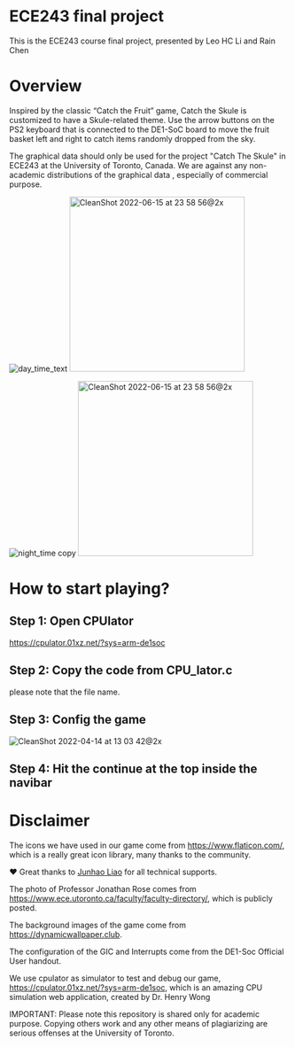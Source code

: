 # ECE243 final project
This is the ECE243 course final project, presented by Leo HC Li and Rain Chen


# Overview
Inspired by the classic “Catch the Fruit” game, Catch the Skule is customized to have a Skule-related theme. Use the arrow buttons on the PS2 keyboard that is connected to the DE1-SoC board to move the fruit basket left and right to catch items randomly dropped from the sky.

The graphical data should only be used for the project "Catch The Skule" in ECE243 at the University of Toronto, Canada. We are against any non-academic distributions of the graphical data , especially of commercial purpose.

![day_time_text](https://user-images.githubusercontent.com/36619969/163439373-dc4adc9f-0823-429c-84a7-0c50c00854da.png)
<img width="316" alt="CleanShot 2022-06-15 at 23 58 56@2x" src="https://user-images.githubusercontent.com/36619969/163439403-80126b9b-61f3-4b52-951d-8d0644d45044.png">



![night_time copy](https://user-images.githubusercontent.com/36619969/163439435-e01dbbd3-3b39-4349-bba3-1d8b7be2fd62.png)
<img width="316" alt="CleanShot 2022-06-15 at 23 58 56@2x" src="https://user-images.githubusercontent.com/36619969/173988382-113e6ebc-4ef2-4e77-a480-116fd4b8ef8d.png">

# How to start playing?
## Step 1: Open CPUlator
https://cpulator.01xz.net/?sys=arm-de1soc

## Step 2: Copy the code from CPU_lator.c
please note that the file name.
## Step 3: Config the game
![CleanShot 2022-04-14 at 13 03 42@2x](https://user-images.githubusercontent.com/36619969/163439539-73eeb69d-2507-47d4-9803-fa8ad0401b62.png)

## Step 4: Hit the continue at the top inside the navibar

# Disclaimer
The icons we have used in our game come from https://www.flaticon.com/, which is a really great icon library, many thanks to the community.

❤️ Great thanks to [Junhao Liao](https://github.com/junhaoliao) for all technical supports.

The photo of Professor Jonathan Rose comes from https://www.ece.utoronto.ca/faculty/faculty-directory/, which is publicly posted.

The background images of the game come from https://dynamicwallpaper.club.

The configuration of the GIC and Interrupts come from the DE1-Soc Official User handout.

We use cpulator as simulator to test and debug our game, https://cpulator.01xz.net/?sys=arm-de1soc, which is an amazing CPU simulation web application, created by Dr. Henry Wong

IMPORTANT: Please note this repository is shared only for academic purpose. Copying others work and any other means of plagiarizing are serious offenses at the University of Toronto.
